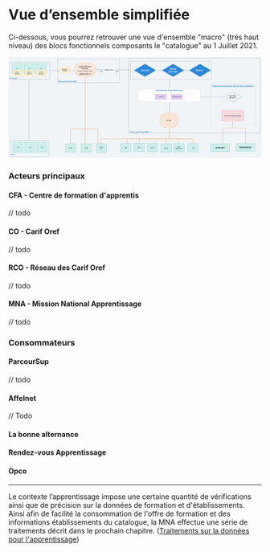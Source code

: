 # Vue d’ensemble simplifiée

Ci-dessous, vous pourrez retrouver une vue d'ensemble "macro" \(très haut niveau\) des blocs fonctionnels composants le "catalogue" au 1 Juillet 2021. 

![](../.gitbook/assets/architecture-technique-juill-2021-2x-1-.png)

### Acteurs principaux 

#### CFA - Centre de formation d'apprentis

// todo

#### CO - Carif Oref

// todo

#### RCO - Réseau des Carif Oref 

// todo

#### MNA - Mission National Apprentissage

// todo

### Consommateurs 

#### ParcourSup

// todo

#### Affelnet

// Todo

#### La bonne alternance

#### Rendez-vous Apprentissage 

#### Opco

--------------------------------------------------------------------------------------------------

Le contexte l’apprentissage impose une certaine quantité de vérifications ainsi que de précision sur la données de formation et d'établissements. Ainsi afin de facilité la consommation de l'offre de formation et des informations établissements du catalogue, la MNA effectue une série de traitements décrit dans le prochain chapitre. \([Traitements sur la données pour l'apprentissage](traitements-sur-la-donnees-pour-lapprentissage/)\) 

